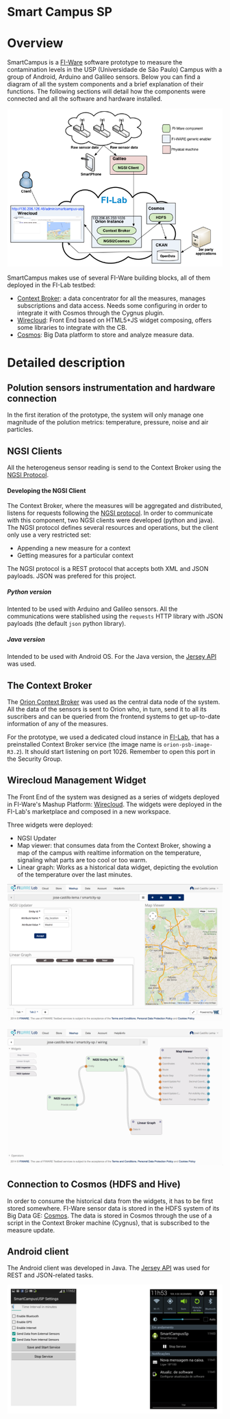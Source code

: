 Smart Campus SP
===============

# Overview
SmartCampus is a [FI-Ware](https://www.fiware.org/) software prototype to measure the contamination levels in the USP (Universidade de São Paulo) Campus with a group of Android, Arduino and Galileo sensors. Below you can find a diagram of all the system components and a brief explanation of their functions. The following sections will detail how the components were connected and all the software and hardware installed.

![FI-Beer overview](img/overview.png)

SmartCampus makes use of several FI-Ware building blocks, all of them deployed in the FI-Lab testbed:
* [Context Broker](http://catalogue.fi-ware.eu/enablers/publishsubscribe-context-broker-orion-context-broker): a data concentrator for all the measures, manages subscriptions and data access. Needs some configuring in order to integrate it with Cosmos through the Cygnus plugin.  
* [Wirecloud](http://catalogue.fi-ware.eu/enablers/application-mashup-wirecloud): Front End based on HTML5+JS widget composing, offers some libraries to integrate with the CB. 
* [Cosmos](http://catalogue.fi-ware.eu/enablers/bigdata-analysis-cosmos): Big Data platform to store and analyze measure data.

# Detailed description

## Polution sensors instrumentation and hardware connection

In the first iteration of the prototype, the system will only manage one magnitude of the polution metrics: temperature, pressure, noise and air particles.

## NGSI Clients

All the heterogeneus sensor reading is send to the Context Broker using the [NGSI Protocol](http://forge.fi-ware.eu/plugins/mediawiki/wiki/fiware/index.php/OMA_NGSI_10).

#### Developing the NGSI Client

The Context Broker, where the measures will be aggregated and distributed, listens for requests following the [NGSI protocol](http://technical.openmobilealliance.org/Technical/release_program/NGSI_v1_0.aspx). In order to communicate with this component, two NGSI clients were developed (python and java). The NGSI protocol defines several resources and operations, but the client only use a very restricted set:

* Appending a new measure for a context
* Getting measures for a particular context

The NGSI protocol is a REST protocol that accepts both XML and JSON payloads. JSON was prefered for this project.

##### Python version

Intented to be used with Arduino and Galileo sensors. All the communications were stablished using the `requests` HTTP library with JSON payloads (the default `json` python library).

##### Java version

Intended to be used with Android OS. For the Java version, the [Jersey API](https://jersey.java.net/) was used.

## The Context Broker

The [Orion Context Broker](https://forge.fi-ware.eu/plugins/mediawiki/wiki/fiware/index.php/Publish/Subscribe_Broker_-_Orion_Context_Broker_-_User_and_Programmers_Guide#Query_Context_operation) was used as the central data node of the system. All the data of the sensors is sent to Orion who, in turn, send it to all its suscribers and can be queried from the frontend systems to get up-to-date information of any of the measures.

For the prototype, we used a dedicated cloud instance in [FI-Lab](http://lab.fi-ware.eu/), that has a preinstalled Context Broker service (the image name is `orion-psb-image-R3.2`). It should start listening on port 1026. Remember to open this port in the Security Group.

## Wirecloud Management Widget
The Front End of the system was designed as a series of widgets deployed in FI-Ware's Mashup Platform: [Wirecloud](http://conwet.fi.upm.es/wirecloud/). The widgets were deployed in the FI-Lab's marketplace and composed in a new workspace.

Three widgets were deployed:
* NGSI Updater
* Map viewer: that consumes data from the Context Broker, showing a map of the campus with realtime information on the temperature, signaling what parts are too cool or too warm.
* Linear graph: Works as a historical data widget, depicting the evolution of the temperature over the last minutes.

![WireCloud overview](img/wirecloud1.png)

![Wiring overview](img/wirecloud2.png)

## Connection to Cosmos (HDFS and Hive)

In order to consume the historical data from the widgets, it has to be first stored somewhere. FI-Ware sensor data is stored in the HDFS system of its Big Data GE: [Cosmos](http://catalogue.fi-ware.eu/enablers/bigdata-analysis-cosmos). The data is stored in Cosmos through the use of a script in the Context Broker machine (Cygnus), that is subscribed to the measure update.

## Android client

The Android client was developed in Java. The [Jersey API](https://jersey.java.net/) was used for REST and JSON-related tasks.

![Android client](img/android.png)
